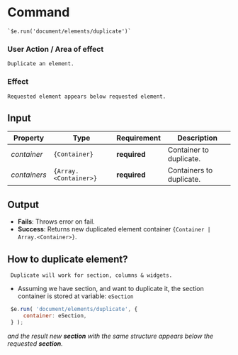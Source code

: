 # Command
    `$e.run('document/elements/duplicate')`

### User Action / Area of effect
    Duplicate an element.
     
### Effect
    Requested element appears below requested element.

## Input
| Property     | Type                  | Requirement   | Description |
|---           |---                    |---            |---|
| _container_  | `{Container}`         | **required**  | Container to duplicate.
| _containers_ | `{Array.<Container>}` | **required**  | Containers to duplicate.

## Output
   * **Fails**: Throws error on fail.
   * **Success**: Returns new duplicated element container `{Container | Array.<Container>}`.
   
## How to duplicate element? 
     Duplicate will work for section, columns & widgets.
   * Assuming we have section, and want to duplicate it, the section container is stored at variable:
   `eSection`
   ```javascript
    $e.run( 'document/elements/duplicate', { 
        container: eSection,
    } );
   ```
   _and the result new **section** with the same structure appears below the requested **section**._
